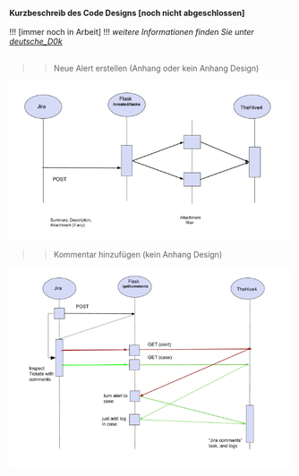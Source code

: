 <b> Kurzbeschreib des Code Designs  [noch nicht abgeschlossen]</b> 
<br></br>
!!! [immer noch in Arbeit] !!!
<i> weitere Informationen finden Sie unter <a href=https://github.com/kroen3n/Jira-TheHive4-integration-/tree/master/deutsche_D0k>deutsche_D0k</a></i>
<br></br>
>> Neue Alert erstellen (Anhang oder kein Anhang Design)


![alt text](https://raw.githubusercontent.com/kroen3n/Jira-TheHive4-integration-/master/pics/code_flow1.png)



>> Kommentar hinzufügen (kein Anhang Design)

![alt text](https://raw.githubusercontent.com/kroen3n/Jira-TheHive4-integration-/master/pics/codeflow3.png)
